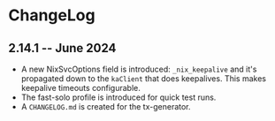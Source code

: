 # ChangeLog

## 2.14.1 -- June 2024
* A new NixSvcOptions field is introduced: `_nix_keepalive`
  and it's propagated down to the `kaClient` that does keepalives.
  This makes keepalive timeouts configurable.
* The fast-solo profile is introduced for quick test runs.
* A `CHANGELOG.md` is created for the tx-generator.
